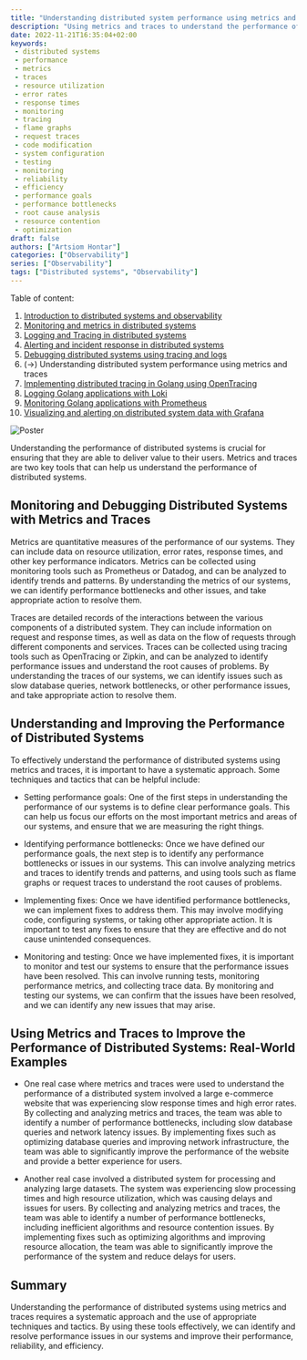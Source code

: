 ```yaml
---
title: "Understanding distributed system performance using metrics and traces"
description: "Using metrics and traces to understand the performance of distributed systems"
date: 2022-11-21T16:35:04+02:00
keywords:
 - distributed systems
 - performance
 - metrics
 - traces
 - resource utilization
 - error rates
 - response times
 - monitoring
 - tracing
 - flame graphs
 - request traces
 - code modification
 - system configuration
 - testing
 - monitoring
 - reliability
 - efficiency
 - performance goals
 - performance bottlenecks
 - root cause analysis
 - resource contention
 - optimization
draft: false
authors: ["Artsiom Hontar"]
categories: ["Observability"]
series: ["Observability"]
tags: ["Distributed systems", "Observability"]
---
```


Table of content:
1. [Introduction to distributed systems and observability](/learnings/observability/intro-to-distributed-observability/)
2. [Monitoring and metrics in distributed systems](/learnings/observability/monitoring-in-distributed-system/)
3. [Logging and Tracing in distributed systems](/learnings/observability/logging-and-tracing-in-distributed-system/)
4. [Alerting and incident response in distributed systems](/learnings/observability/alerting-and-incidents-in-distributed-system/)
6. [Debugging distributed systems using tracing and logs](/learnings/observability/debugging-distributed-system)
7. (->) Understanding distributed system performance using metrics and traces
8. [Implementing distributed tracing in Golang using OpenTracing](/learnings/observability/implementing-distributed-tracing/)
9. [Logging Golang applications with Loki](/learnings/observability/logging-golang-with-loki/)
10. [Monitoring Golang applications with Prometheus](/learnings/observability/monitoring-golang-with-prometheus/)
11. [Visualizing and alerting on distributed system data with Grafana](/learnings/observability/vizualize-and-alerting-with-grafana/)


![Poster](/learnings/observability/understanding-performance-in-distributed-system/poster.jpg)

Understanding the performance of distributed systems is crucial for ensuring that they are able to deliver value to their users. Metrics and traces are two key tools that can help us understand the performance of distributed systems.

## Monitoring and Debugging Distributed Systems with Metrics and Traces

Metrics are quantitative measures of the performance of our systems. They can include data on resource utilization, error rates, response times, and other key performance indicators. Metrics can be collected using monitoring tools such as Prometheus or Datadog, and can be analyzed to identify trends and patterns. By understanding the metrics of our systems, we can identify performance bottlenecks and other issues, and take appropriate action to resolve them.

Traces are detailed records of the interactions between the various components of a distributed system. They can include information on request and response times, as well as data on the flow of requests through different components and services. Traces can be collected using tracing tools such as OpenTracing or Zipkin, and can be analyzed to identify performance issues and understand the root causes of problems. By understanding the traces of our systems, we can identify issues such as slow database queries, network bottlenecks, or other performance issues, and take appropriate action to resolve them.

## Understanding and Improving the Performance of Distributed Systems

To effectively understand the performance of distributed systems using metrics and traces, it is important to have a systematic approach. Some techniques and tactics that can be helpful include:

- Setting performance goals: One of the first steps in understanding the performance of our systems is to define clear performance goals. This can help us focus our efforts on the most important metrics and areas of our systems, and ensure that we are measuring the right things.

- Identifying performance bottlenecks: Once we have defined our performance goals, the next step is to identify any performance bottlenecks or issues in our systems. This can involve analyzing metrics and traces to identify trends and patterns, and using tools such as flame graphs or request traces to understand the root causes of problems.

- Implementing fixes: Once we have identified performance bottlenecks, we can implement fixes to address them. This may involve modifying code, configuring systems, or taking other appropriate action. It is important to test any fixes to ensure that they are effective and do not cause unintended consequences.

- Monitoring and testing: Once we have implemented fixes, it is important to monitor and test our systems to ensure that the performance issues have been resolved. This can involve running tests, monitoring performance metrics, and collecting trace data. By monitoring and testing our systems, we can confirm that the issues have been resolved, and we can identify any new issues that may arise.

## Using Metrics and Traces to Improve the Performance of Distributed Systems: Real-World Examples

- One real case where metrics and traces were used to understand the performance of a distributed system involved a large e-commerce website that was experiencing slow response times and high error rates. By collecting and analyzing metrics and traces, the team was able to identify a number of performance bottlenecks, including slow database queries and network latency issues. By implementing fixes such as optimizing database queries and improving network infrastructure, the team was able to significantly improve the performance of the website and provide a better experience for users.

- Another real case involved a distributed system for processing and analyzing large datasets. The system was experiencing slow processing times and high resource utilization, which was causing delays and issues for users. By collecting and analyzing metrics and traces, the team was able to identify a number of performance bottlenecks, including inefficient algorithms and resource contention issues. By implementing fixes such as optimizing algorithms and improving resource allocation, the team was able to significantly improve the performance of the system and reduce delays for users.

## Summary

Understanding the performance of distributed systems using metrics and traces requires a systematic approach and the use of appropriate techniques and tactics. By using these tools effectively, we can identify and resolve performance issues in our systems and improve their performance, reliability, and efficiency.
